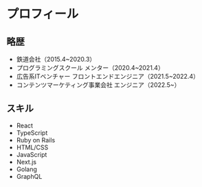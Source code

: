 # プロフィール

## 略歴

- 鉄道会社（2015.4~2020.3）
- プログラミングスクール メンター（2020.4~2021.4）
- 広告系ITベンチャー フロントエンドエンジニア（2021.5~2022.4）
- コンテンツマーケティング事業会社 エンジニア（2022.5~）

## スキル
- React
- TypeScript
- Ruby on Rails
- HTML/CSS
- JavaScript
- Next.js
- Golang
- GraphQL

